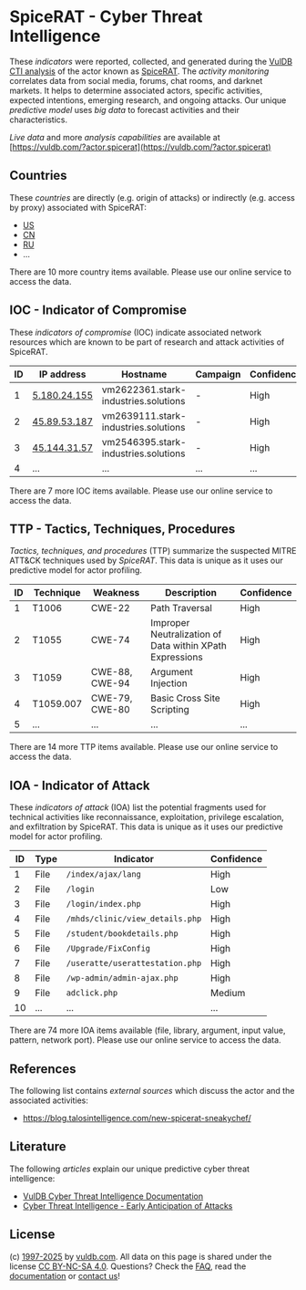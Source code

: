 # SpiceRAT - Cyber Threat Intelligence

These _indicators_ were reported, collected, and generated during the [VulDB CTI analysis](https://vuldb.com/?kb.cti) of the actor known as [SpiceRAT](https://vuldb.com/?actor.spicerat). The _activity monitoring_ correlates data from social media, forums, chat rooms, and darknet markets. It helps to determine associated actors, specific activities, expected intentions, emerging research, and ongoing attacks. Our unique _predictive model_ uses _big data_ to forecast activities and their characteristics.

_Live data_ and more _analysis capabilities_ are available at [https://vuldb.com/?actor.spicerat](https://vuldb.com/?actor.spicerat)

## Countries

These _countries_ are directly (e.g. origin of attacks) or indirectly (e.g. access by proxy) associated with SpiceRAT:

* [US](https://vuldb.com/?country.us)
* [CN](https://vuldb.com/?country.cn)
* [RU](https://vuldb.com/?country.ru)
* ...

There are 10 more country items available. Please use our online service to access the data.

## IOC - Indicator of Compromise

These _indicators of compromise_ (IOC) indicate associated network resources which are known to be part of research and attack activities of SpiceRAT.

ID | IP address | Hostname | Campaign | Confidence
-- | ---------- | -------- | -------- | ----------
1 | [5.180.24.155](https://vuldb.com/?ip.5.180.24.155) | vm2622361.stark-industries.solutions | - | High
2 | [45.89.53.187](https://vuldb.com/?ip.45.89.53.187) | vm2639111.stark-industries.solutions | - | High
3 | [45.144.31.57](https://vuldb.com/?ip.45.144.31.57) | vm2546395.stark-industries.solutions | - | High
4 | ... | ... | ... | ...

There are 7 more IOC items available. Please use our online service to access the data.

## TTP - Tactics, Techniques, Procedures

_Tactics, techniques, and procedures_ (TTP) summarize the suspected MITRE ATT&CK techniques used by _SpiceRAT_. This data is unique as it uses our predictive model for actor profiling.

ID | Technique | Weakness | Description | Confidence
-- | --------- | -------- | ----------- | ----------
1 | T1006 | CWE-22 | Path Traversal | High
2 | T1055 | CWE-74 | Improper Neutralization of Data within XPath Expressions | High
3 | T1059 | CWE-88, CWE-94 | Argument Injection | High
4 | T1059.007 | CWE-79, CWE-80 | Basic Cross Site Scripting | High
5 | ... | ... | ... | ...

There are 14 more TTP items available. Please use our online service to access the data.

## IOA - Indicator of Attack

These _indicators of attack_ (IOA) list the potential fragments used for technical activities like reconnaissance, exploitation, privilege escalation, and exfiltration by SpiceRAT. This data is unique as it uses our predictive model for actor profiling.

ID | Type | Indicator | Confidence
-- | ---- | --------- | ----------
1 | File | `/index/ajax/lang` | High
2 | File | `/login` | Low
3 | File | `/login/index.php` | High
4 | File | `/mhds/clinic/view_details.php` | High
5 | File | `/student/bookdetails.php` | High
6 | File | `/Upgrade/FixConfig` | High
7 | File | `/useratte/userattestation.php` | High
8 | File | `/wp-admin/admin-ajax.php` | High
9 | File | `adclick.php` | Medium
10 | ... | ... | ...

There are 74 more IOA items available (file, library, argument, input value, pattern, network port). Please use our online service to access the data.

## References

The following list contains _external sources_ which discuss the actor and the associated activities:

* https://blog.talosintelligence.com/new-spicerat-sneakychef/

## Literature

The following _articles_ explain our unique predictive cyber threat intelligence:

* [VulDB Cyber Threat Intelligence Documentation](https://vuldb.com/?kb.cti)
* [Cyber Threat Intelligence - Early Anticipation of Attacks](https://www.scip.ch/en/?labs.20201022)

## License

(c) [1997-2025](https://vuldb.com/?kb.changelog) by [vuldb.com](https://vuldb.com/?kb.about). All data on this page is shared under the license [CC BY-NC-SA 4.0](https://creativecommons.org/licenses/by-nc-sa/4.0/). Questions? Check the [FAQ](https://vuldb.com/?kb.faq), read the [documentation](https://vuldb.com/?kb) or [contact us](https://vuldb.com/?contact)!
